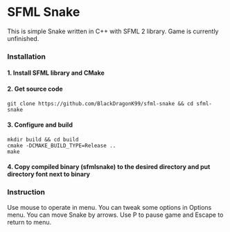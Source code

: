 # SFML Snake
This is simple Snake written in C++ with SFML 2 library. Game is currently unfinished.

### Installation

#### 1. Install SFML library and CMake

#### 2. Get source code

    git clone https://github.com/BlackDragonK99/sfml-snake && cd sfml-snake
    
#### 3. Configure and build
    mkdir build && cd build
    cmake -DCMAKE_BUILD_TYPE=Release ..
    make
    
#### 4. Copy compiled binary (sfmlsnake) to the desired directory and put directory font next to binary

### Instruction
Use mouse to operate in menu. You can tweak some options in Options menu. You can move Snake by arrows. Use P to pause game and Escape to return to menu.

